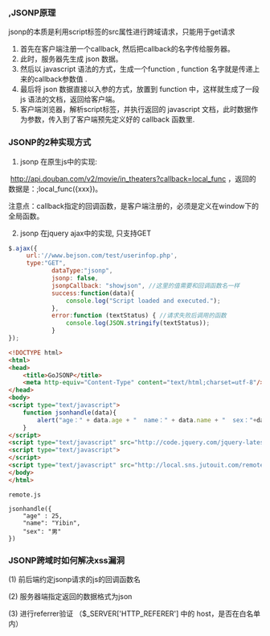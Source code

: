 ### ,JSONP原理


jsonp的本质是利用script标签的src属性进行跨域请求，只能用于get请求

1. 首先在客户端注册一个callback, 然后把callback的名字传给服务器。
2. 此时，服务器先生成 json 数据。
3. 然后以 javascript 语法的方式，生成一个function , function 名字就是传递上来的callback参数值 .
4. 最后将 json 数据直接以入参的方式，放置到 function 中，这样就生成了一段 js 语法的文档，返回给客户端。
5. 客户端浏览器，解析script标签，并执行返回的 javascript 文档，此时数据作为参数，传入到了客户端预先定义好的 callback 函数里.



### JSONP的2种实现方式

1. jsonp 在原生js中的实现:

​      http://api.douban.com/v2/movie/in_theaters?callback=local_func ，返回的数据是：;local_func({xxx})。

​     注意点：callback指定的回调函数，是客户端注册的，必须是定义在window下的全局函数。

2. jsonp 在jquery ajax中的实现, 只支持GET

```js
$.ajax({
     url:'//www.bejson.com/test/userinfop.php',
     type:"GET",
            dataType:"jsonp",
            jsonp: false, 
            jsonpCallback: "showjson", //这里的值需要和回调函数名一样
            success:function(data){
                console.log("Script loaded and executed.");
            },
            error:function (textStatus) { //请求失败后调用的函数
                console.log(JSON.stringify(textStatus));
            }
});			

```


```html
<!DOCTYPE html>
<html>
<head>
    <title>GoJSONP</title>
    <meta http-equiv="Content-Type" content="text/html;charset=utf-8"/>
</head>
<body>
<script type="text/javascript">
    function jsonhandle(data){
        alert("age：" + data.age + "  name：" + data.name + "  sex："+data.sex);
    }
</script>
<script type="text/javascript" src="http://code.jquery.com/jquery-latest.js"></script>
<script type="text/javascript">
</script>
<script type="text/javascript" src="http://local.sns.jutouit.com/remote.js"></script>
</body>
</html>
```

```
remote.js

jsonhandle({
    "age" : 25,
    "name": "Yibin",
    "sex": "男"
})
```





### JSONP跨域时如何解决xss漏洞

(1) 前后端约定jsonp请求的js的回调函数名

(2) 服务器端指定返回的数据格式为json

(3) 进行referrer验证 （$_SERVER['HTTP_REFERER'] 中的 host，是否在白名单内）